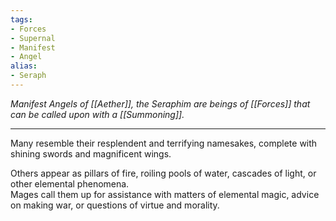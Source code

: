 ```yaml
---
tags:
- Forces
- Supernal
- Manifest
- Angel
alias:
- Seraph
---
```


_Manifest Angels of [[Aether]], the Seraphim are beings of [[Forces]] that can be called upon with a [[Summoning]]._

---

Many resemble their resplendent and terrifying namesakes, complete with shining swords and magnificent wings. 

Others appear as pillars of fire, roiling pools of water, cascades of light, or other elemental phenomena.\
Mages call them up for assistance with matters of elemental magic, advice on making war, or questions of virtue and morality.